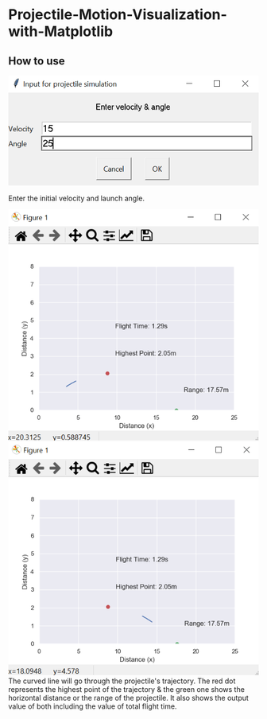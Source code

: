 # Projectile-Motion-Visualization-with-Matplotlib

## How to use
![Input Values](images/input.PNG)

Enter the initial velocity and launch angle.

![Visualization (a)](images/flight.PNG) ![Vizualization (b)](images/flight%202.PNG)
The curved line will go through the projectile's trajectory.
The red dot represents the highest point of the trajectory & the green one shows the horizontal distance or the range of the projectile.
It also shows the output value of both including the value of total flight time.
